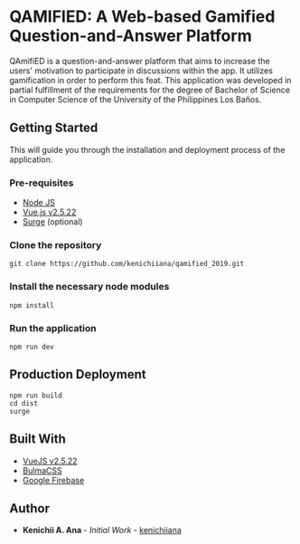 # QAMIFIED: A Web-based Gamified Question-and-Answer Platform

QAmifiED is a question-and-answer platform that aims to increase the users' motivation to participate in discussions within the app. It utilizes gamification in order to perform this feat. This application was developed in partial fulfillment of the requirements for the degree of Bachelor of Science in Computer Science of the University of the Philippines Los Baños.

## Getting Started
This will guide you through the installation and deployment process of the application.

### Pre-requisites
* [Node JS](https://nodejs.org/en/download/)
* [Vue.js v2.5.22](https://vuejs.org/v2/guide/installation.html)
* [Surge](https://surge.sh/help/getting-started-with-surge) (optional)

### Clone the repository
```
git clone https://github.com/kenichiiana/qamified_2019.git
```

### Install the necessary node modules
```
npm install
```

### Run the application
```
npm run dev
```

## Production Deployment
```
npm run build
cd dist
surge
```
## Built With

* [VueJS v2.5.22](https://vuejs.org/v2/guide/installation.html)
* [BulmaCSS](https://bulma.io/documentation/)
* [Google Firebase](https://firebase.google.com/docs)

## Author
* **Kenichii A. Ana** - *Initial Work* - [kenichiiana](https://github.com/kenichiiana)